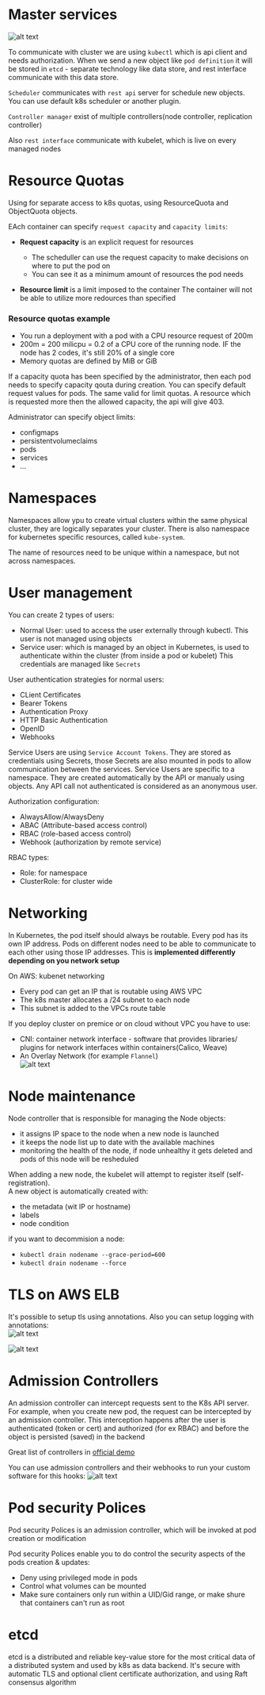 # Master services   

![alt text](https://github.com/SavelevArtemD/kubernetes-notes/blob/master/udemy_course/s5_administration/pictures/architecture_overview.png) 

To communicate with cluster we are using `kubectl` which is api client and needs authorization.
When we send a new object like `pod definition` it will be stored in `etcd` - separate technology like data store, and rest interface 
communicate with this data store.

`Scheduler` communicates with `rest api` server for schedule new objects. You can use default k8s scheduler or another plugin.

`Controller manager` exist of multiple controllers(node controller, replication controller)

Also `rest interface` communicate with kubelet, which is live on every managed nodes

# Resource Quotas   

Using for separate access to k8s quotas, using ResourceQuota and ObjectQuota objects.   

EAch container can specify `request capacity` and `capacity limits`:    
- **Request capacity** is an explicit request for resources 
    - The scheduller can use the request capacity to make decisions on where to put the pod on  
    - You can see it as a minimum amount of resources the pod needs 
    
- **Resource limit** is a limit imposed to the container
    The container will not be able to utilize more redources than specified 
  
### Resource quotas example         
- You run a deployment with a pod with a CPU resource request of 200m   
- 200m = 200 milicpu = 0.2 of a CPU core of the running node. IF the node has 2 codes, it's still 20% of a single core  
- Memory quotas are defined by MiB or GiB

If a capacity quota has been specified by the administrator, then each pod needs to specify capacity qouta during creation.
You can specify default request values for pods. The same valid for limit quotas. A resource which is requested more then the allowed
capacity, the api will give 403.    

Administrator can specify object limits:    
- configmaps    
- persistentvolumeclaims    
- pods
- services  
- ...

# Namespaces    

Namespaces allow ypu to create virtual clusters within the same physical cluster, they are logically separates your cluster.
There is also namespace for kubernetes specific resources, called `kube-system`.

The name of resources need to be unique within a namespace, but not across namespaces.  

# User management   

You can create 2 types of users:    
- Normal User: used to access the user externally through kubectl. This user is not managed using objects   
- Service user: which is managed by an object in Kubernetes, is used to authenticate within the cluster (from inside a pod or kubelet)
This credentials are managed like `Secrets` 
  
User authentication strategies for normal users:    
- CLient Certificates   
- Bearer Tokens 
- Authentication Proxy  
- HTTP Basic Authentication 
- OpenID    
- Webhooks  

Service Users are using `Service Account Tokens`. They are stored as credentials using Secrets, those Secrets are also mounted in pods to allow communication
between the services. Service Users are specific to a namespace. They are created automatically by the API or manualy using objects.
Any API call not authenticated is considered as an anonymous user.      

Authorization configuration:    
- AlwaysAllow/AlwaysDeny    
- ABAC (Attribute-based access control) 
- RBAC (role-based access control)  
- Webhook (authorization by remote service)     

RBAC types: 
- Role: for namespace   
- ClusterRole: for cluster wide 

# Networking    

In Kubernetes, the pod itself should always be routable.
Every pod has its own IP address. Pods on different nodes need to be able to communicate to each other using those IP addresses.
This is **implemented differently depending on you network setup**  

On AWS: kubenet networking  
- Every pod can get an IP that is routable using AWS VPC    
- The k8s master allocates a /24 subnet to each node    
- This subnet is added to the VPCs route table  

If you deploy cluster on premice or on cloud without VPC you have to use:   
- CNI: container network interface - software that provides libraries/ plugins for network interfaces within containers(Calico, Weave)  
- An Overlay Network (for example `Flannel`)    
![alt text](https://github.com/SavelevArtemD/kubernetes-notes/blob/master/udemy_course/s5_administration/pictures/flannel.png)   
  

# Node maintenance  

Node controller that is responsible for managing the Node objects:  
- it assigns IP space to the node when a new node is launched   
- it keeps the node list up to date with the available machines 
- monitoring the health of the node, if node unhealthy it gets deleted and pods of this node will be resheduled     

When adding a new node, the kubelet will attempt to register itself (self-registration).    
A new object is automatically created with: 
- the metadata (wit IP or hostname) 
- labels    
- node condition

if you want to decommision a node:  
- `kubectl drain nodename --grace-period=600`   
- `kubectl drain nodename --force`  

# TLS on AWS ELB  

It's possible to setup tls using annotations. Also you can setup logging with annotations:    
![alt text](https://github.com/SavelevArtemD/kubernetes-notes/blob/master/udemy_course/s5_administration/pictures/log_annotations_in_aws.png)    

![alt text](https://github.com/SavelevArtemD/kubernetes-notes/blob/master/udemy_course/s5_administration/pictures/tls_annotations.png)  

# Admission Controllers     

An admission controller can intercept requests sent to the K8s API server. For example, when you create new pod, the request can be intercepted
by an admission controller. This interception happens after the user is authenticated (token or cert) and authorized (for ex RBAC)
and before the object is persisted (saved) in the backend   

Great list of controllers in [official demo](https://kubernetes.io/docs/reference/access-authn-authz/admission-controllers/)    

You can use admission controllers and their webhooks to run your custom software for this hooks:
![alt text](https://github.com/SavelevArtemD/kubernetes-notes/blob/master/udemy_course/s5_administration/pictures/admission_controlling.png)    

# Pod security Polices  

Pod security Polices is an admission controller, which will be invoked at pod creation or modification

Pod security Polices enable you to do control the security aspects of the pods creation & updates:
- Deny using privileged mode in pods    
- Control what volumes can be mounted
- Make sure containers only run within a UID/Gid range, or make shure that containers can't run as root

# etcd

etcd is a distributed and reliable key-value store for the most critical data of a distributed system and used by k8s
as data backend. It's secure with automatic TLS and optional client certificate authorization, and using Raft consensus algorithm

